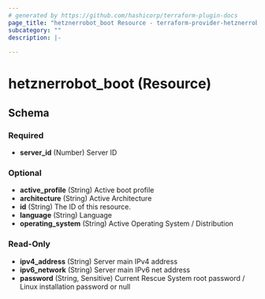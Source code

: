```yaml
---
# generated by https://github.com/hashicorp/terraform-plugin-docs
page_title: "hetznerrobot_boot Resource - terraform-provider-hetznerrobot"
subcategory: ""
description: |-
  
---
```


# hetznerrobot_boot (Resource)





<!-- schema generated by tfplugindocs -->
## Schema

### Required

- **server_id** (Number) Server ID

### Optional

- **active_profile** (String) Active boot profile
- **architecture** (String) Active Architecture
- **id** (String) The ID of this resource.
- **language** (String) Language
- **operating_system** (String) Active Operating System / Distribution

### Read-Only

- **ipv4_address** (String) Server main IPv4 address
- **ipv6_network** (String) Server main IPv6 net address
- **password** (String, Sensitive) Current Rescue System root password / Linux installation password or null


